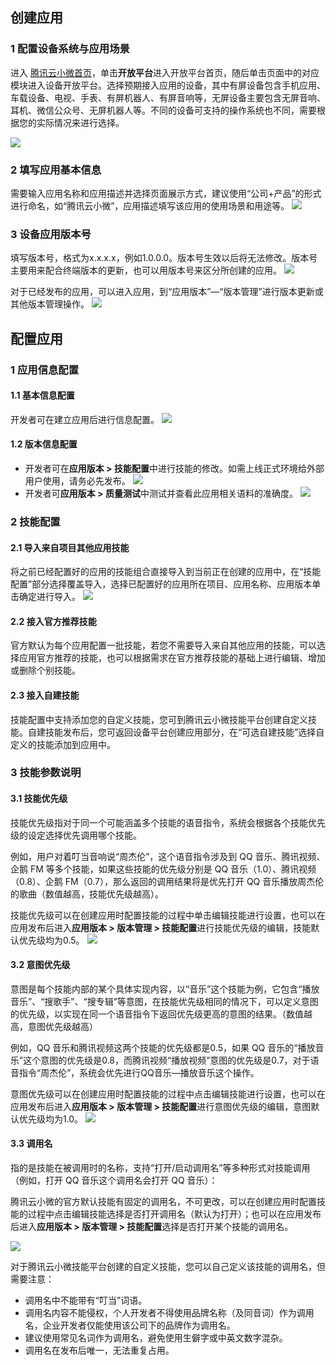 ## 创建应用
### 1 配置设备系统与应用场景
进入 [腾讯云小微首页](https://dingdang.qq.com/)，单击**开放平台**进入开放平台首页，随后单击页面中的对应模块进入设备开放平台。选择预期接入应用的设备，其中有屏设备包含手机应用、车载设备、电视、手表、有屏机器人、有屏音响等，无屏设备主要包含无屏音响、耳机、微信公众号、无屏机器人等。不同的设备可支持的操作系统也不同，需要根据您的实际情况来进行选择。

![](https://main.qcloudimg.com/raw/cd51ae5f9045705ec64e43f9bbfb0d84.jpg)

### 2 填写应用基本信息
需要输入应用名称和应用描述并选择页面展示方式，建议使用“公司+产品”的形式进行命名，如“腾讯云小微”，应用描述填写该应用的使用场景和用途等。
![](https://main.qcloudimg.com/raw/99d706c7d364e0f21b27edc04902f149.jpg)

### 3 设备应用版本号
填写版本号，格式为x.x.x.x，例如1.0.0.0。版本号生效以后将无法修改。版本号主要用来配合终端版本的更新，也可以用版本号来区分所创建的应用。
![](https://main.qcloudimg.com/raw/4723e372279cd7bc970367396fb6114f.jpg)

对于已经发布的应用，可以进入应用，到“应用版本”—“版本管理”进行版本更新或其他版本管理操作。
![](https://main.qcloudimg.com/raw/562dd7b8eef5eee523a84c52e77157e3.png)

## 配置应用
### 1 应用信息配置
#### 1.1 基本信息配置
开发者可在建立应用后进行信息配置。
![](https://main.qcloudimg.com/raw/d2ca8b741518e7736a674468d32558d7.png)

#### 1.2 版本信息配置
- 开发者可在**应用版本 > 技能配置**中进行技能的修改。如需上线正式环境给外部用户使用，请务必先发布。
![](https://main.qcloudimg.com/raw/e53e6b6415b9d44a30e47ea33d1f1f0b.png)
- 开发者可**应用版本 > 质量测试**中测试并查看此应用相关语料的准确度。
![](https://main.qcloudimg.com/raw/b69dd66f00966cb00891c71c7576de60.jpg)

### 2 技能配置
#### 2.1 导入来自项目其他应用技能
将之前已经配置好的应用的技能组合直接导入到当前正在创建的应用中，在“技能配置”部分选择覆盖导入，选择已配置好的应用所在项目、应用名称、应用版本单击确定进行导入。
![](https://main.qcloudimg.com/raw/333000f23eff36207cdd38aff50780d6.png)

#### 2.2 接入官方推荐技能
官方默认为每个应用配置一批技能，若您不需要导入来自其他应用的技能，可以选择应用官方推荐的技能，也可以根据需求在官方推荐技能的基础上进行编辑、增加或删除个别技能。

#### 2.3 接入自建技能
技能配置中支持添加您的自定义技能，您可到腾讯云小微技能平台创建自定义技能。自建技能发布后，您可返回设备平台创建应用部分，在“可选自建技能”选择自定义的技能添加到应用中。

### 3 技能参数说明
#### 3.1 技能优先级
技能优先级指对于同一个可能涵盖多个技能的语音指令，系统会根据各个技能优先级的设定选择优先调用哪个技能。

例如，用户对着叮当音响说“周杰伦”，这个语音指令涉及到 QQ 音乐、腾讯视频、企鹅 FM 等多个技能，如果这些技能的优先级分别是 QQ 音乐（1.0）、腾讯视频（0.8）、企鹅 FM（0.7），那么返回的调用结果将是优先打开 QQ 音乐播放周杰伦的歌曲（数值越高，技能优先级越高）。

技能优先级可以在创建应用时配置技能的过程中单击编辑技能进行设置，也可以在应用发布后进入**应用版本 > 版本管理 > 技能配置**进行技能优先级的编辑，技能默认优先级均为0.5。
![](https://main.qcloudimg.com/raw/1011c80a99f2945456b15fa93912b6e9.png)

#### 3.2 意图优先级
意图是每个技能内部的某个具体实现内容，以“音乐”这个技能为例，它包含“播放音乐”、“搜歌手”、“搜专辑”等意图，在技能优先级相同的情况下，可以定义意图的优先级，以实现在同一个语音指令下返回优先级更高的意图的结果。（数值越高，意图优先级越高）

例如，QQ 音乐和腾讯视频这两个技能的优先级都是0.5，如果 QQ 音乐的“播放音乐”这个意图的优先级是0.8，而腾讯视频“播放视频”意图的优先级是0.7，对于语音指令“周杰伦”，系统会优先进行QQ音乐—播放音乐这个操作。

意图优先级可以在创建应用时配置技能的过程中点击编辑技能进行设置，也可以在应用发布后进入**应用版本 > 版本管理 > 技能配置**进行意图优先级的编辑，意图默认优先级均为1.0。
![](https://main.qcloudimg.com/raw/6170527eee325bbe22dab605153fb283.png)

#### 3.3 调用名
指的是技能在被调用时的名称，支持“打开/启动调用名”等多种形式对技能调用（例如，打开 QQ 音乐这个调用名会打开 QQ 音乐）：

腾讯云小微的官方默认技能有固定的调用名，不可更改，可以在创建应用时配置技能的过程中点击编辑技能选择是否打开调用名（默认为打开）；也可以在应用发布后进入**应用版本 > 版本管理 > 技能配置**选择是否打开某个技能的调用名。

![](https://main.qcloudimg.com/raw/349ef977c1950028267bcc95b56515d9.png)

对于腾讯云小微技能平台创建的自定义技能，您可以自己定义该技能的调用名，但需要注意：
- 调用名中不能带有“叮当”词语。
- 调用名内容不能侵权，个人开发者不得使用品牌名称（及同音词）作为调用名，企业开发者仅能使用该公司下的品牌作为调用名。
- 建议使用常见名词作为调用名，避免使用生僻字或中英文数字混杂。
- 调用名在发布后唯一，无法重复占用。  
